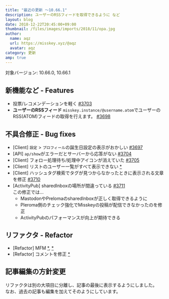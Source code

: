 ```yaml
---
title: "最近の更新 ～10.66.1"
description: ユーザーのRSSフィードを取得できるように など
layout: blog
date: 2018-12-22T20:45:00+09:00
thumbnail: /files/images/imports/2018/11/opa.jpg
author:
  name: aqz
  url: https://misskey.xyz/@aqz
  avatar: aqz
category: 更新
amp: true
---
```

対象バージョン: 10.66.0, 10.66.1

## 新機能など - Features
- 投票/レコメンデーションを軽く [#3703](https://github.com/syuilo/misskey/pull/3703)
- **ユーザーのRSSフィード** `misskey.instance/@username.atom`でユーザーのRSS(ATOM)フィードの取得を行えます。 [#3698](https://github.com/syuilo/misskey/pull/3698)


## 不具合修正 - Bug fixes
- [Client] `設定` > `プロフィール`の誕生日設定の表示がおかしい [#3697](https://github.com/syuilo/misskey/pull/3697)
- [API] `ap/show`がエラーだとサーバーから応答がない [#3704](https://github.com/syuilo/misskey/pull/3704)
- [Client] フォロー処理待ち/処理中アイコンが消えていた [#3705](https://github.com/syuilo/misskey/pull/3705)
- [Client] リストのユーザー一覧がすべて表示できない [*](https://github.com/syuilo/misskey/commit/51b915428e648d94a21ddbf74019500a66ef1fd0)
- [Client] ハッシュタグ検索でタグが見つからなかったときに表示される文章を修正 [#3710](https://github.com/syuilo/misskey/pull/3710)
- [ActivityPub] sharedInboxの場所が間違っている [#3711](https://github.com/syuilo/misskey/pull/3711)  
  この修正では...  
  * MastodonやPrelomaのsharedInboxが正しく取得できるように
  * Pleroma側のチェック強化でMisskeyの投稿が配信できなかったのを修正
  * ActivityPubのパフォーマンスが向上が期待できる

## リファクタ - Refactor
- [Refactor] MFM [*](https://github.com/syuilo/misskey/commit/e9f8897fe28249642d47dd1ecf3e6a76b552ddf5), [*](https://github.com/syuilo/misskey/commit/580191fb172eccbbd12c2dfbccbd8346f38de91e)
- [Refactor] コメントを修正 [*](https://github.com/syuilo/misskey/commit/2a8f984db755c902ece2a5be63efad8775c50a7f)

## 記事編集の方針変更
リファクタは別の大項目に分離し、記事の最後に表示するようにしました。  
なお、過去の記事も編集を加えてそのようにしています。